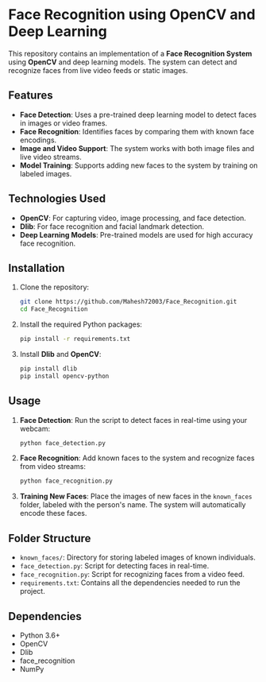 

# Face Recognition using OpenCV and Deep Learning

This repository contains an implementation of a **Face Recognition System** using **OpenCV** and deep learning models. The system can detect and recognize faces from live video feeds or static images.

## Features
- **Face Detection**: Uses a pre-trained deep learning model to detect faces in images or video frames.
- **Face Recognition**: Identifies faces by comparing them with known face encodings.
- **Image and Video Support**: The system works with both image files and live video streams.
- **Model Training**: Supports adding new faces to the system by training on labeled images.

## Technologies Used
- **OpenCV**: For capturing video, image processing, and face detection.
- **Dlib**: For face recognition and facial landmark detection.
- **Deep Learning Models**: Pre-trained models are used for high accuracy face recognition.

## Installation

1. Clone the repository:
   ```bash
   git clone https://github.com/Mahesh72003/Face_Recognition.git
   cd Face_Recognition
   ```

2. Install the required Python packages:
   ```bash
   pip install -r requirements.txt
   ```

3. Install **Dlib** and **OpenCV**:
   ```bash
   pip install dlib
   pip install opencv-python
   ```

## Usage

1. **Face Detection**:
   Run the script to detect faces in real-time using your webcam:
   ```bash
   python face_detection.py
   ```

2. **Face Recognition**:
   Add known faces to the system and recognize faces from video streams:
   ```bash
   python face_recognition.py
   ```

3. **Training New Faces**:
   Place the images of new faces in the `known_faces` folder, labeled with the person's name. The system will automatically encode these faces.

## Folder Structure
- `known_faces/`: Directory for storing labeled images of known individuals.
- `face_detection.py`: Script for detecting faces in real-time.
- `face_recognition.py`: Script for recognizing faces from a video feed.
- `requirements.txt`: Contains all the dependencies needed to run the project.

## Dependencies
- Python 3.6+
- OpenCV
- Dlib
- face_recognition
- NumPy
